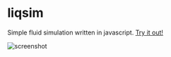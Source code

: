 liqsim
======

Simple fluid simulation written in javascript. [Try it out!](https://rms.sexy/stuff/liqsim)

![screenshot](http://i.imgur.com/Bh3tRRS.png)
